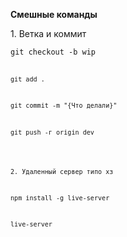 <b>Смешные команды</b><p>
</p>1. Ветка и коммит<p>
</p><code>git checkout -b wip<code><p>
</p>git add .<p>
</p>git commit -m "{Что делали}"<p>
</p>git push -г origin dev<p>
</p>
</p>2. Удаленный сервер типо хз<p>
</p>npm install -g live-server<p>
</p>live-server<p>
